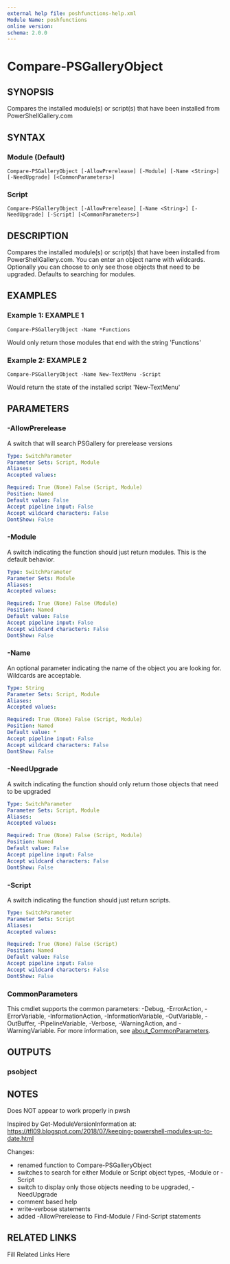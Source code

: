 ```yaml
---
external help file: poshfunctions-help.xml
Module Name: poshfunctions
online version: 
schema: 2.0.0
---
```


# Compare-PSGalleryObject

## SYNOPSIS

Compares the installed module(s) or script(s) that have been installed from PowerShellGallery.com

## SYNTAX

### Module (Default)

```
Compare-PSGalleryObject [-AllowPrerelease] [-Module] [-Name <String>] [-NeedUpgrade] [<CommonParameters>]
```

### Script

```
Compare-PSGalleryObject [-AllowPrerelease] [-Name <String>] [-NeedUpgrade] [-Script] [<CommonParameters>]
```

## DESCRIPTION

Compares the installed module(s) or script(s) that have been installed from PowerShellGallery.com.
You can enter an object name with wildcards.
Optionally you can choose to only see those objects that need to be upgraded.
Defaults to searching for modules.


## EXAMPLES

### Example 1: EXAMPLE 1

```
Compare-PSGalleryObject -Name *Functions
```

Would only return those modules that end with the string 'Functions'





### Example 2: EXAMPLE 2

```
Compare-PSGalleryObject -Name New-TextMenu -Script
```

Would return the state of the installed script 'New-TextMenu'






## PARAMETERS

### -AllowPrerelease

A switch that will search PSGallery for prerelease versions

```yaml
Type: SwitchParameter
Parameter Sets: Script, Module
Aliases: 
Accepted values: 

Required: True (None) False (Script, Module)
Position: Named
Default value: False
Accept pipeline input: False
Accept wildcard characters: False
DontShow: False
```

### -Module

A switch indicating the function should just return modules.
This is the default behavior.

```yaml
Type: SwitchParameter
Parameter Sets: Module
Aliases: 
Accepted values: 

Required: True (None) False (Module)
Position: Named
Default value: False
Accept pipeline input: False
Accept wildcard characters: False
DontShow: False
```

### -Name

An optional parameter indicating the name of the object you are looking for.
Wildcards are acceptable.

```yaml
Type: String
Parameter Sets: Script, Module
Aliases: 
Accepted values: 

Required: True (None) False (Script, Module)
Position: Named
Default value: *
Accept pipeline input: False
Accept wildcard characters: False
DontShow: False
```

### -NeedUpgrade

A switch indicating the function should only return those objects that need to be upgraded

```yaml
Type: SwitchParameter
Parameter Sets: Script, Module
Aliases: 
Accepted values: 

Required: True (None) False (Script, Module)
Position: Named
Default value: False
Accept pipeline input: False
Accept wildcard characters: False
DontShow: False
```

### -Script

A switch indicating the function should just return scripts.

```yaml
Type: SwitchParameter
Parameter Sets: Script
Aliases: 
Accepted values: 

Required: True (None) False (Script)
Position: Named
Default value: False
Accept pipeline input: False
Accept wildcard characters: False
DontShow: False
```


### CommonParameters

This cmdlet supports the common parameters: -Debug, -ErrorAction, -ErrorVariable, -InformationAction, -InformationVariable, -OutVariable, -OutBuffer, -PipelineVariable, -Verbose, -WarningAction, and -WarningVariable. For more information, see [about_CommonParameters](http://go.microsoft.com/fwlink/?LinkID=113216).

## OUTPUTS

### psobject



## NOTES

Does NOT appear to work properly in pwsh

Inspired by Get-ModuleVersionInformation at: https://tfl09.blogspot.com/2018/07/keeping-powershell-modules-up-to-date.html

Changes:
* renamed function to Compare-PSGalleryObject
* switches to search for either Module or Script object types, -Module or -Script
* switch to display only those objects needing to be upgraded, -NeedUpgrade
* comment based help
* write-verbose statements
* added -AllowPrerelease to Find-Module / Find-Script statements


## RELATED LINKS

Fill Related Links Here

